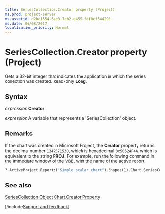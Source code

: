 ```yaml
---
title: SeriesCollection.Creator property (Project)
ms.prod: project-server
ms.assetid: d2bc1554-6ae3-7eb2-e455-fef0cf544290
ms.date: 06/08/2017
localization_priority: Normal
---
```



# SeriesCollection.Creator property (Project)
Gets a 32-bit integer that indicates the application in which the series collection was created. Read-only  **Long**.

## Syntax

_expression_.**Creator**

_expression_ A variable that represents a 'SeriesCollection' object.


## Remarks

If the chart was created in Microsoft Project, the  **Creator** property returns the decimal number `1347571530`, which is hexadecimal  `0x50524F4A`, which is equivalent to the string  **PROJ**. For example, run the following command in the Immediate window of the VBE, with the name of the active report.


```vb
? ActiveProject.Reports("Simple scalar chart").Shapes(1).Chart.SeriesCollection.Creator
```


## See also


[SeriesCollection Object](Project.seriescollection.md)
[Chart.Creator Property](Project.chart.creator.md)

[!include[Support and feedback](~/includes/feedback-boilerplate.md)]